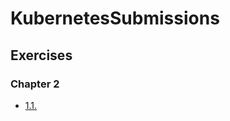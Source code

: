 # KubernetesSubmissions

## Exercises

### Chapter 2

- [1.1.](https://github.com/Ik-12/KubernetesSubmissions/tree/1.1/log_output)
